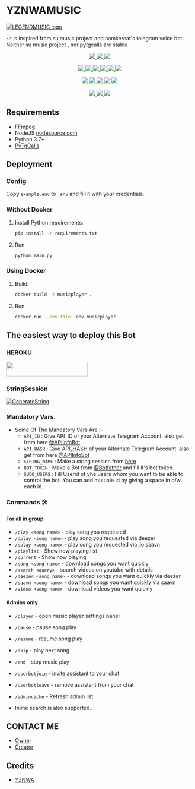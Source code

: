 # YZNWAMUSIC
[![LEGENDMUSIC logo](https://telegra.ph/file/4c96dc821c1d9375c033a.jpg)](https://t.me/Abcdmukakntl)


-It is inspired from su music project and hamkercat's telegram voice bot.
Neither su music project , nor pytgcalls are stable


<p align="center">
<a href="https://app.codacy.com/gh/LEGEND-OS/LEGENDMUSIC?utm_source=github.com&utm_medium=referral&utm_content=LEGEND-OS/LEGENDMUSIC&utm_campaign=Badge_Grade_Settings" alt="Codacy Badge">
<img src="https://api.codacy.com/project/badge/Grade/6141417ceaf84545bab6bd671503df51" /> </a>
<a href="https://github.com/LEGEND-OS/LEGENDMUSIC" alt="Libraries.io dependency status for GitHub repo"> <img src="https://img.shields.io/librariesio/github/LEGEND-OS/LEGENDMUSIC" /> </a>
<a href="http://hits.dwyl.com/LEGEND-OS/LEGENDMUSIC" alt="HitCount"> <img src="http://hits.dwyl.com/LEGEND-OS/LEGENDMUSIC.svg" /> </a>
</p>
<p align="center">
<a href="https://github.com/LEGEND-OS/LEGENDMUSIC" alt="GitHub closed issues"> <img src="https://img.shields.io/github/issues-closed-raw/LEGEND-OS/LEGENDMUSIC?style=flat&logo=github&color=success" /> </a>
<a href="https://github.com/LEGEND-OS/LEGENDMUSIC" alt="GitHub commit activity"> <img src="https://img.shields.io/github/commit-activity/m/LEGEND-OS/LEGENDMUSIC" /> </a>
<a href="https://github.com/LEGEND-OS/LEGENDMUSIC/graphs/contributors" alt="GitHub contributors"> <img src="https://img.shields.io/github/contributors/LEGEND-OS/LEGENDMUSIC?style=flat&logo=github" /> </a>
<a href="https://github.com/LEGEND-OS/LEGENDMUSIC/network/members" alt="GitHub forks"> <img src="https://img.shields.io/github/forks/LEGEND-OS/LEGENDMUSIC?label=Forks&logo=github" /> </a>
<a href="https://github.com/LEGEND-OS/LEGENDMUSIC" alt="GitHub closed pull requests"> <img src="https://img.shields.io/github/issues-pr-closed-raw/LEGEND-OS/LEGENDMUSIC?color=success" /> </a>
<a href="https://github.com/LEGEND-OS/LEGENDMUSIC" alt="GitHub issues"> <img src="https://img.shields.io/github/issues-raw/LEGEND-OS/LEGENDMUSIC?style=flat&logo=github&color=yellow" /> </a>
</p>
<p align="center">
<a href="https://github.com/LEGEND-OS/LEGENDMUSIC" alt="GitHub release (latest by date including pre-releases)"> <img src="https://img.shields.io/github/v/release/LEGEND-OS/LEGENDMUSIC?include_prereleases?style=flat&logo=github" /> </a>
<a href="https://www.python.org/" alt="made-with-python"> <img src="https://img.shields.io/badge/Made%20with-Python-1f425f.svg?style=flat&logo=python&color=blue" /> </a>
<a href="https://github.com/LEGEND-OS/LEGENDMUSIC" alt="Docker!"> <img src="https://aleen42.github.io/badges/src/docker.svg" /> </a>
<a href="https://github.com/LEGEND-OS/LEGENDMUSIC" alt="GitHub repo size"> <img src="https://img.shields.io/github/repo-size/LEGEND-OS/LEGENDMUSIC" /> </a>
<a href="https://github.com/LEGEND-OS/LEGENDMUSIC/blob/master/LICENSE" alt="GPLv3 license"> <img src="https://img.shields.io/badge/License-GPLv3-blue.svg" /> </a>
</p>
<p align="center">
<a href="https://t.me/Legend_Mr_Hacker" alt="Telegram!"> <img src="https://aleen42.github.io/badges/src/telegram.svg" /> </a>
<a href="https://github.com/LEGEND-OS/LEGENDMUSIC/graphs/commit-activity" alt="Maintenance"> <img src="https://img.shields.io/badge/Maintained%3F-yes-green.svg" /> </a>
<a href="https://makeapullrequest.com" alt="PRs Welcome"> <img src="https://img.shields.io/badge/PRs-welcome-brightgreen.svg?style=flat-square" /> </a>
</p>


## Requirements

- FFmpeg
- NodeJS [nodesource.com](https://nodesource.com/)
- Python 3.7+
- [PyTgCalls](https://github.com/pytgcalls/pytgcalls)

## Deployment

### Config

Copy `example.env` to `.env` and fill it with your credentials.

### Without Docker

1. Install Python requirements:
   ```bash
   pip install -r requirements.txt
   ```
2. Run:
   ```bash
   python main.py
   ```

### Using Docker

1. Build:
   ```bash
   docker build -t musicplayer .
   ```
2. Run:
   ```bash
   docker run --env-file .env musicplayer
   ```

## The easiest way to deploy this Bot
### HEROKU
<a href="https://heroku.com/deploy?template=https://github.com/yznwamusicbot/YZNWAMUSIC"> <img src="https://img.shields.io/badge/Deploy%20To%20Heroku-red?style=for-the-badge&logo=heroku" width="220" height="38.45"/></a></p>

### StringSession

[![GenerateString](https://img.shields.io/badge/repl.it-generateString-yellowgreen)](https://replit.com/@KrishnaJaiswal1/LEGENDMUSIC#main.py) 


### Mandatory Vars.

- Some Of The Mandatory Vars Are :-
   - `API_ID` :  Give API_ID of your Alternate Telegram Account. also get from here [@APIInfoBot](https://t.me/APIinfoBot)
   - `API_HASH` :  Give API_HASH of your Alternate Telegram Account. also get from here [@APIInfoBot](https://t.me/APIinfoBot)
   - `STRING_NAME` :  Make a string session from [here](https://replit.com/@QueenArzoo/VCPlayBot)
   - `BOT_TOKEN` :  Make a Bot from [@Botfather](https://t.me/botfather) and fill it's bot token.
   - `SUDO_USERS` :  Fill Userid of yhe users whom you want to be able to control the bot. You can add multiple id by giving a space in b/w each id.


### Commands 🛠
#### For all in group
- `/play <song name>` - play song you requested
- `/dplay <song name>` - play song you requested via deezer
- `/splay <song name>` - play song you requested via jio saavn
- `/playlist` - Show now playing list
- `/current` - Show now playing
- `/song <song name>` - download songs you want quickly
- `/search <query>` - search videos on youtube with details
- `/deezer <song name>` - download songs you want quickly via deezer
- `/saavn <song name>` - download songs you want quickly via saavn
- `/video <song name>` - download videos you want quickly


#### Admins only
- `/player` - open music player settings panel
- `/pause` - pause song play
- `/resume` - resume song play
- `/skip` - play next song
- `/end` - stop music play
- `/userbotjoin` - invite assistant to your chat
- `/userbotleave` - remove assistant from your chat
- `/admincache` - Refresh admin list

- Inline search is also supported.


## CONTACT ME
- [Owner](https://t.me/Abcdmukakntl)
- [Creator](https://t.me/Abcdmukakntl)

## Credits
- [YZNWA](https://github.com/yznwamusicbot)

